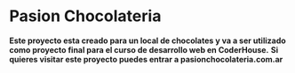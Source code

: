 # Pasion Chocolateria #

**Este proyecto esta creado para un local de chocolates y va a ser utilizado como proyecto final para el curso de desarrollo web en CoderHouse.**
**Si quieres visitar este proyecto puedes entrar a pasionchocolateria.com.ar**